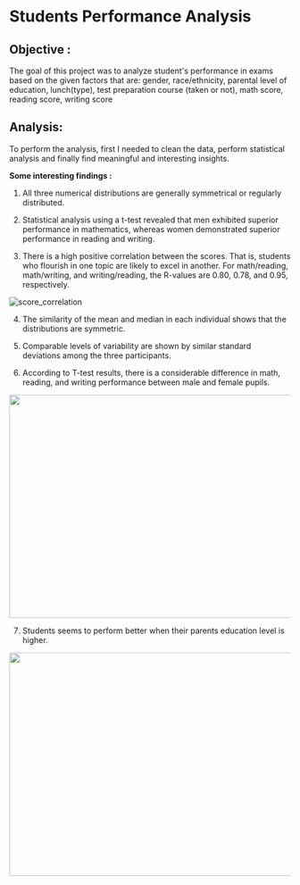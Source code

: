 # **Students Performance Analysis**

## **Objective :**
The goal of this project was to analyze student's performance in exams based on the given factors that are: 
gender,	race/ethnicity, parental level of education, lunch(type), test preparation course (taken or not), math score, reading score, writing score


## **Analysis:**
To perform the analysis, first I needed to clean the data, perform statistical analysis and finally find meaningful and interesting insights. <br/>

**Some interesting findings :**

1. All three numerical distributions are generally symmetrical or regularly distributed.

2. Statistical analysis using a t-test revealed that men exhibited superior performance in mathematics, whereas women demonstrated superior performance in reading and writing.

3. There is a high positive correlation between the scores. That is, students who flourish in one topic are likely to excel in another. For math/reading, math/writing, and writing/reading, the R-values are 0.80, 0.78, and 0.95, respectively.

![score_correlation](https://github.com/moinul-hossain-dhrubo/Student-Performance-Analysis/assets/122023969/dc3640bb-a9a0-4525-b06b-775cdf7abe43)

4. The similarity of the mean and median in each individual shows that the distributions are symmetric.

5. Comparable levels of variability are shown by similar standard deviations among the three participants.

6. According to T-test results, there is a considerable difference in math, reading, and writing performance between male and female pupils.

<img src = "hypothesis_test.jpg" width= "800" height = "400">

7. Students seems to perform better when their parents education level is higher.

<img src = "average_score_by_parental_education.png" width= "800" height = "400">


